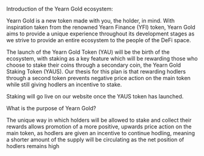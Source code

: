Introduction of the Yearn Gold ecosystem:

Yearn Gold is a new token made with you, the holder, in mind. With inspiration taken
from the renowned Yearn Finance (YFI) token, Yearn Gold aims to provide a unique
experience throughout its development stages as we strive to provide an entire
ecosystem to the people of the DeFi space.

The launch of the Yearn Gold Token (YAU) will be the birth of the ecosystem, with
staking as a key feature which will be rewarding those who choose to stake their coins
through a secondary coin, the Yearn Gold Staking Token (YAUS). Our thesis for this
plan is that rewarding hodlers through a second token prevents negative price action on
the main token while still giving hodlers an incentive to stake.

Staking will go live on our website once the YAUS token has launched.


What is the purpose of Yearn Gold?

The unique way in which holders will be allowed to stake and collect their
rewards allows promotion of a more positive, upwards price action on the main token,
as hodlers are given an incentive to continue hodling, meaning a shorter amount of the
supply will be circulating as the net position of hodlers remains high
